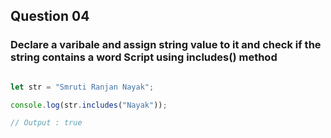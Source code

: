 ## Question 04

### Declare a varibale and assign string value to it and check if the string contains a word Script using includes() method

```javascript

let str = "Smruti Ranjan Nayak";

console.log(str.includes("Nayak"));

// Output : true

```